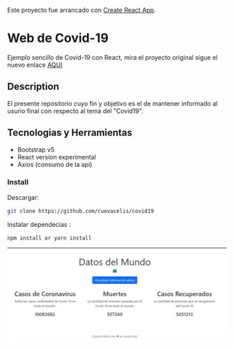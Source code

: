 Este proyecto fue arrancado con [Create React App](https://github.com/facebook/create-react-app).

# Web de Covid-19

Ejemplo sencillo de Covid-19 con React, mira el proyecto original sigue el nuevo enlace [AQUI](https://github.com/Covid19-Peru/Covid19-Peru)<br />

## Description

El presente repositorio cuyo fin y objetivo es el de mantener informado al usurio final con respecto al tema del "Covid19".

## Tecnologias y Herramientas

- Bootstrap v5
- React version experimental
- Axios (consumo de la api)

### Install

Descargar:

```bash
git clone https://github.com/cuevacelis/covid19
```

Instalar dependecias :

```bash
npm install or yarn install
```

---

![Captura](https://raw.githubusercontent.com/cuevacelis/covid19/master/github/Captura.JPG)
